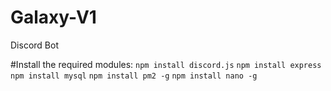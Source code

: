 # Galaxy-V1
Discord Bot

#Install the required modules:
`npm install discord.js`
`npm install express`
`npm install mysql`
`npm install pm2 -g`
`npm install nano -g`
